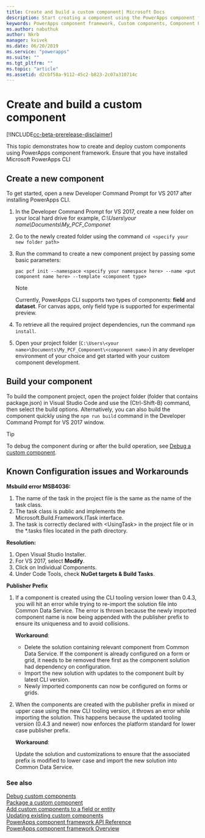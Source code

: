```yaml
---
title: Create and build a custom component| Microsoft Docs
description: Start creating a component using the PowerApps component framework Tooling
keywords: PowerApps component framework, Custom components, Component Framework
ms.author: nabuthuk
author: Nkrb
manager: kvivek
ms.date: 06/20/2019
ms.service: "powerapps"
ms.suite: ""
ms.tgt_pltfrm: ""
ms.topic: "article"
ms.assetid: d2cbf58a-9112-45c2-b823-2c07a310714c
---
```


# Create and build a custom component

[!INCLUDE[cc-beta-prerelease-disclaimer](../../includes/cc-beta-prerelease-disclaimer.md)]

This topic demonstrates how to create and deploy custom components using PowerApps component framework. Ensure that you have installed Microsoft PowerApps CLI

## Create a new component

To get started, open a new Developer Command Prompt for VS 2017 after installing PowerApps CLI.

1. In the Developer Command Prompt for VS 2017, create a new folder on your local hard drive for example, *C:\Users\your name\Documents\My_PCF_Componet*
2. Go to the newly created folder using the command `cd <specify your new folder path>`
3. Run the command to create a new component project by passing some basic parameters:

    `pac pcf init --namespace <specify your namespace here> --name <put component name here> --template <component type>`
 
   > [!NOTE]
   > Currently, PowerApps CLI supports two types of components: **field** and **dataset**.  For canvas apps, only field type is supported for experimental preview.

4. To retrieve all the required project dependencies, run the command `npm install`.
5. Open your project folder (`C:\Users\<your name>\Documents\My_PCF_Component\<component name>`) in any developer environment of your choice and get started with your custom component development.

## Build your component

To build the component project, open the project folder (folder that contains package.json) in Visual Studio Code and use the (Ctrl-Shift-B) command, then select the build options. Alternatively, you can also build the component quickly using the `npm run build` command in the Developer Command Prompt for VS 2017 window.

> [!TIP]
> To debug the component during or after the build operation, see [Debug a custom component](debugging-custom-controls.md).

## Known Configuration issues and Workarounds

**Msbuild error MSB4036:**

1. The name of the task in the project file is the same as the name of the task class.
2. The task class is public and implements the Microsoft.Build.Framework.ITask interface.
3. The task is correctly declared with \<UsingTask> in the project file or in the *.tasks files located in the path directory.

**Resolution:**

1. Open Visual Studio Installer. 
1. For VS 2017, select **Modify**. 
1. Click on Individual Components.
1. Under Code Tools, check **NuGet targets & Build Tasks**.

**Publisher Prefix**

1. If a component is created using the CLI tooling version lower than 0.4.3,  you will hit an error while trying to re-import the solution file into Common Data Service. The error is thrown because the newly imported component name is now being appended with the publisher prefix to ensure its uniqueness and to avoid collisions.

    **Workaround**:
     - Delete the solution containing relevant component from Common Data Service. If the component is already configured on a form or grid, it needs to be removed there first as the component solution had dependency on configuration.  
    - Import the new solution with updates to the component built by latest CLI version.
    - Newly imported components can now be configured on forms or grids.  


2. When the components are created with the publisher prefix in mixed or upper case using the new CLI tooling version, it throws an error while importing the solution. This happens because the updated tooling version (0.4.3 and newer) now enforces the platform standard for lower case publisher prefix.

   **Workaround**:

    Update the solution and customizations to ensure that the associated prefix is modified to lower case and import the new solution into Common Data Service.


### See also

[Debug custom components](debugging-custom-controls.md)<br/>
[Package a custom component](import-custom-controls.md)<br/>
[Add custom components to a field or entity](add-custom-controls-to-a-field-or-entity.md)<br/>
[Updating existing custom components](updating-existing-controls.md)<br/>
[PowerApps component framework API Reference](reference/index.md)<br/>
[PowerApps component framework Overview](overview.md)
